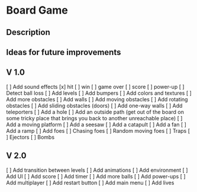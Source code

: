 # Board Game

## Description

## Ideas for future improvements

## V 1.0

[ ] Add sound effects
  [x] hit
  [ ] win
  [ ] game over
  [ ] score
  [ ] power-up
[ ] Detect ball loss
[ ] Add levels
[ ] Add bumpers
[ ] Add colors and textures
[ ] Add more obstacles
  [ ] Add walls
  [ ] Add moving obstacles
  [ ] Add rotating obstacles
  [ ] Add sliding obstacles (doors)
  [ ] Add one-way walls
  [ ] Add teleporters
  [ ] Add a hole
  [ ] Add an outside path (get out of the board on some tricky place that brings you back to another unreachable place)
  [ ] Add a moving platform
  [ ] Add a seesaw
  [ ] Add a catapult
  [ ] Add a fan
  [ ] Add a ramp
[ ] Add foes
  [ ] Chasing foes
  [ ] Random moving foes
  [ ] Traps
  [ ] Ejectors
  [ ] Bombs

## V 2.0

[ ] Add transition between levels
[ ] Add animations
[ ] Add environment
[ ] Add UI
[ ] Add score
[ ] Add timer
[ ] Add more balls
[ ] Add power-ups
[ ] Add multiplayer
[ ] Add restart button
[ ] Add main menu
[ ] Add lives

